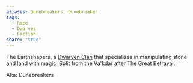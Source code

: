 ```yaml
---
aliases: Dunebreakers, Dunebreaker
tags:
  - Race
  - Dwarves
  - Faction
share: "true"
---
```


The Earthshapers, a [Dwarven Clan](./Dwarven%20Clans.md) that specializes in manipulating stone and land with magic. Split from the [Va'kdar](./Va'kdar.md) after The Great Betrayal.

Aka: Dunebreakers
